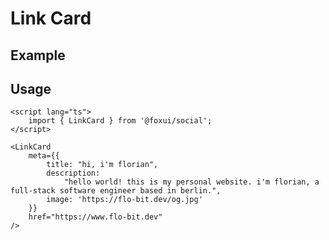 <script lang="ts">
	import LinkCardExample from './Example.svelte';
</script>

# Link Card

## Example

<LinkCardExample />

## Usage

```svelte
<script lang="ts">
	import { LinkCard } from '@foxui/social';
</script>

<LinkCard
	meta={{
		title: "hi, i'm florian",
		description:
			"hello world! this is my personal website. i'm florian, a full-stack software engineer based in berlin.",
		image: 'https://flo-bit.dev/og.jpg'
	}}
	href="https://www.flo-bit.dev"
/>
```
